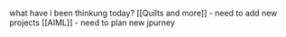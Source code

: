 what have i been thinkung today?
[[Quilts and more]] - need to add new projects
[[AIML]] - need to plan new jpurney